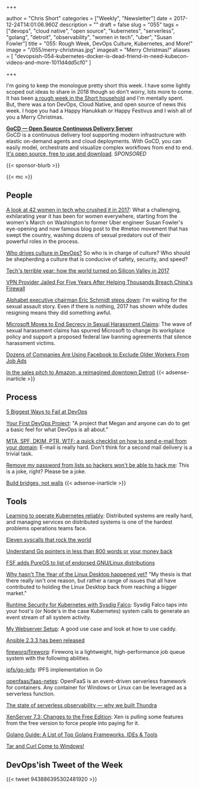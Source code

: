 +++

author = "Chris Short"
categories = ["Weekly", "Newsletter"]
date = 2017-12-24T14:01:06.960Z
description = ""
draft = false
slug = "055"
tags = ["devops", "cloud native", "open source", "kubernetes", "serverless", "golang", "detroit", "observability", "women in tech", "uber", "Susan Fowler"]
title = "055: Rough Week, DevOps Culture, Kubernetes, and More!"
image = "/055/merry-christmas.jpg"
imagealt = "Merry Christmas!"
aliases = [
    "devopsish-054-kubernetes-docker-is-dead-friend-in-need-kubecon-videos-and-more-1011d4dd5cf0"
]

+++

I'm going to keep the monologue pretty short this week. I have some lightly scoped out ideas to share in 2018 though so don't worry, lots more to come. It has been [a rough week in the Short household](https://chrisshort.net/miscarriage-a-culture-of-silence-helps-no-one/) and I'm mentally spent. But, there was a ton DevOps, Cloud Native, and open source of news this week. I hope you had a Happy Hanukkah or Happy Festivus and I wish all of you a Merry Christmas.

[**GoCD — Open Source Continuous Delivery Server**](https://devopsish.us14.list-manage.com/track/click?u=631fcd11ad2a643d08035c221&id=5a1471dfb5&e=7cc492dc98)  
GoCD is a continuous delivery tool supporting modern infrastructure with elastic on-demand agents and cloud deployments. With GoCD, you can easily model, orchestrate and visualize complex workflows from end to end. [It's open source, free to use and download](https://devopsish.us14.list-manage.com/track/click?u=631fcd11ad2a643d08035c221&id=3133731028&e=7cc492dc98). *SPONSORED*

{{< sponsor-blurb >}}

{{< mc >}}

## People

[A look at 42 women in tech who crushed it in 2017](https://techcrunch.com/gallery/a-look-at-42-women-in-tech-who-crushed-it-in-2017/): What a challenging, exhilarating year it has been for women everywhere, starting from the women's March on Washington to former Uber engineer Susan Fowler's eye-opening and now famous blog post to the #metoo movement that has swept the country, washing dozens of sexual predators out of their powerful roles in the process.

[Who drives culture in DevOps?](https://opensource.com/article/17/12/who-drives-culture-devops) So who is in charge of culture? Who should be shepherding a culture that is conducive of safety, security, and speed?

[Tech's terrible year: how the world turned on Silicon Valley in 2017](https://www.theguardian.com/technology/2017/dec/22/tech-year-in-review-2017)

[VPN Provider Jailed For Five Years After Helping Thousands Breach China's Firewall](https://torrentfreak.com/vpn-provider-jailed-for-five-years-after-helping-thousands-breach-chinas-firewall-171222/)

[Alphabet executive chairman Eric Schmidt steps down](https://usat.ly/2Bk4nxz): I'm waiting for the sexual assault story. Even if there is nothing, 2017 has shown white dudes resigning means they did something awful.

[Microsoft Moves to End Secrecy in Sexual Harassment Claims](https://www.nytimes.com/2017/12/19/technology/microsoft-sexual-harassment-arbitration.html): The wave of sexual harassment claims has spurred Microsoft to change its workplace policy and support a proposed federal law banning agreements that silence harassment victims.

[Dozens of Companies Are Using Facebook to Exclude Older Workers From Job Ads](https://www.propublica.org/article/facebook-ads-age-discrimination-targeting)

[In the sales pitch to Amazon, a reimagined downtown Detroit](http://www.crainsdetroit.com/article/20171220/news/648171/in-the-sales-pitch-to-amazon-a-reimagined-downtown-detroit)
{{< adsense-inarticle >}}

## Process

[5 Biggest Ways to Fail at DevOps](https://devops.com/5-biggest-ways-fail-devops/)

[Your First DevOps Project](http://hedge-ops.com/devops-project/): "A project that Megan and anyone can do to get a basic feel for what DevOps is all about."

[MTA, SPF, DKIM, PTR, WTF: a quick checklist on how to send e-mail from your domain](https://kimonote.com/@mildbyte/mta-spf-dkim-ptr-wtf-a-quick-checklist-on-how-to-send-e-mail-from-your-domain-3020/): E-mail is really hard. Don't think for a second mail delivery is a trivial task.

[Remove my password from lists so hackers won't be able to hack me](https://github.com/danielmiessler/SecLists/pull/155): This is a joke, right? Please be a joke.

[Build bridges, not walls](http://bitfieldconsulting.com/bridges-not-walls)
{{< adsense-inarticle >}}

## Tools

[Learning to operate Kubernetes reliably](https://stripe.com/blog/operating-kubernetes): Distributed systems are really hard, and managing services on distributed systems is one of the hardest problems operations teams face.

[Eleven syscalls that rock the world](https://www.cloudatomiclab.com/prosyscall/)

[Understand Go pointers in less than 800 words or your money back](https://dave.cheney.net/2017/04/26/understand-go-pointers-in-less-than-800-words-or-your-money-back)

[FSF adds PureOS to list of endorsed GNU/Linux distributions](http://www.fsf.org/news/fsf-adds-pureos-to-list-of-endorsed-gnu-linux-distributions-1)

[Why hasn't The Year of the Linux Desktop happened yet?](https://blogs.gnome.org/uraeus/2017/12/19/why-hasnt-the-year-of-the-linux-desktop-happened-yet/) "My thesis is that there really isn't one reason, but rather a range of issues that all have contributed to holding the Linux Desktop back from reaching a bigger market."

[Runtime Security for Kubernetes with Sysdig Falco](https://sysdig.com/blog/runtime-security-kubernetes-sysdig-falco/): Sysdig Falco taps into your host's (or Node's in the case Kubernetes) system calls to generate an event stream of all system activity.

[My Webserver Setup](https://blog.ls42.de/post/my-webserver-setup/): A good use case and look at how to use caddy.

[Ansible 2.3.3 has been released](https://groups.google.com/forum/#!topic/ansible-project/JUZhRQfbsbg)

[fireworq/fireworq](https://github.com/fireworq/fireworq): Fireworq is a lightweight, high-performance job queue system with the following abilities.

[ipfs/go-ipfs](https://github.com/ipfs/go-ipfs): IPFS implementation in Go

[openfaas/faas-netes](https://github.com/openfaas/faas-netes): OpenFaaS is an event-driven serverless framework for containers. Any container for Windows or Linux can be leveraged as a serverless function.

[The state of serverless observability — why we built Thundra](https://serverless.com/blog/state-of-serverless-observability-why-we-built-thundra/)

[XenServer 7.3: Changes to the Free Edition](https://xenserver.org/blog/entry/xenserver-7-3-changes-to-the-free-edition.html): Xen is pulling some features from the free version to force people into paying for it.

[Golang Guide: A List of Top Golang Frameworks, IDEs & Tools](https://medium.com/@quintinglvr/golang-guide-a-list-of-top-golang-frameworks-ides-tools-e7c7866e96c9?source=userActivityShare-459b2bcd8b13-1513894431)

[Tar and Curl Come to Windows!](https://blogs.technet.microsoft.com/virtualization/2017/12/19/tar-and-curl-come-to-windows/)

## DevOps'ish Tweet of the Week

{{< tweet 943886395302481920 >}}
